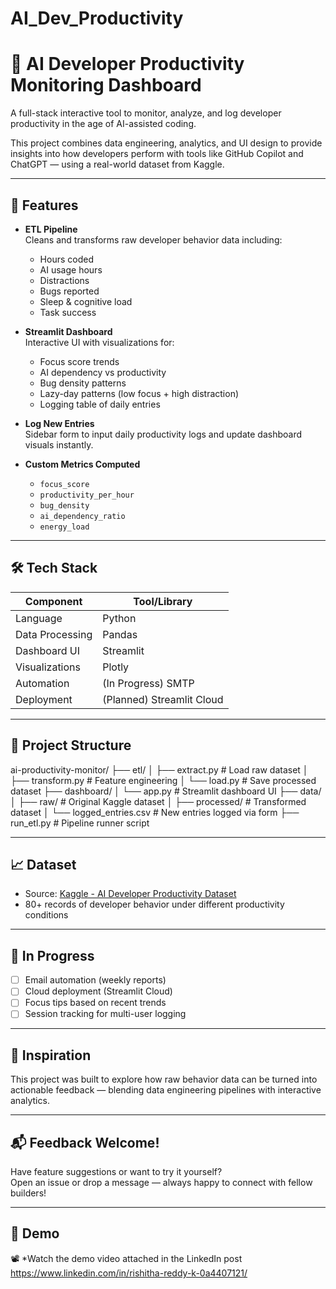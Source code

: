 # AI_Dev_Productivity
# 🧠 AI Developer Productivity Monitoring Dashboard

A full-stack interactive tool to monitor, analyze, and log developer productivity in the age of AI-assisted coding.

This project combines data engineering, analytics, and UI design to provide insights into how developers perform with tools like GitHub Copilot and ChatGPT — using a real-world dataset from Kaggle.

---

## 🚀 Features

- **ETL Pipeline**  
  Cleans and transforms raw developer behavior data including:
  - Hours coded
  - AI usage hours
  - Distractions
  - Bugs reported
  - Sleep & cognitive load
  - Task success

- **Streamlit Dashboard**  
  Interactive UI with visualizations for:
  - Focus score trends
  - AI dependency vs productivity
  - Bug density patterns
  - Lazy-day patterns (low focus + high distraction)
  - Logging table of daily entries

- **Log New Entries**  
  Sidebar form to input daily productivity logs and update dashboard visuals instantly.

- **Custom Metrics Computed**  
  - `focus_score`
  - `productivity_per_hour`
  - `bug_density`
  - `ai_dependency_ratio`
  - `energy_load`

---

## 🛠️ Tech Stack

| Component      | Tool/Library        |
|----------------|---------------------|
| Language       | Python              |
| Data Processing| Pandas              |
| Dashboard UI   | Streamlit           |
| Visualizations | Plotly              |
| Automation     | (In Progress) SMTP  |
| Deployment     | (Planned) Streamlit Cloud |

---

## 📂 Project Structure

ai-productivity-monitor/
├── etl/
│ ├── extract.py # Load raw dataset
│ ├── transform.py # Feature engineering
│ └── load.py # Save processed dataset
├── dashboard/
│ └── app.py # Streamlit dashboard UI
├── data/
│ ├── raw/ # Original Kaggle dataset
│ ├── processed/ # Transformed dataset
│ └── logged_entries.csv # New entries logged via form
├── run_etl.py # Pipeline runner script


---

## 📈 Dataset

- Source: [Kaggle - AI Developer Productivity Dataset](https://www.kaggle.com/datasets/atharvasoundankar/ai-developer-productivity-dataset)
- 80+ records of developer behavior under different productivity conditions

---

## 🧪 In Progress

- [ ] Email automation (weekly reports)
- [ ] Cloud deployment (Streamlit Cloud)
- [ ] Focus tips based on recent trends
- [ ] Session tracking for multi-user logging

---

## 🧠 Inspiration

This project was built to explore how raw behavior data can be turned into actionable feedback — blending data engineering pipelines with interactive analytics.

---

## 📬 Feedback Welcome!

Have feature suggestions or want to try it yourself?  
Open an issue or drop a message — always happy to connect with fellow builders!

---

## 📸 Demo

📽️ *Watch the demo video attached in the LinkedIn post https://www.linkedin.com/in/rishitha-reddy-k-0a4407121/



